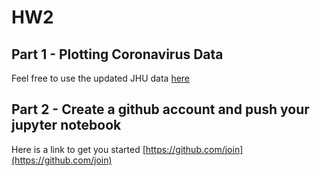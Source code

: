 # HW2

## Part 1 - Plotting Coronavirus Data
Feel free to use the updated JHU data [here](https://data.humdata.org/dataset/novel-coronavirus-2019-ncov-cases)

## Part 2 - Create a github account and push your jupyter notebook
Here is a link to get you started [https://github.com/join](https://github.com/join)
